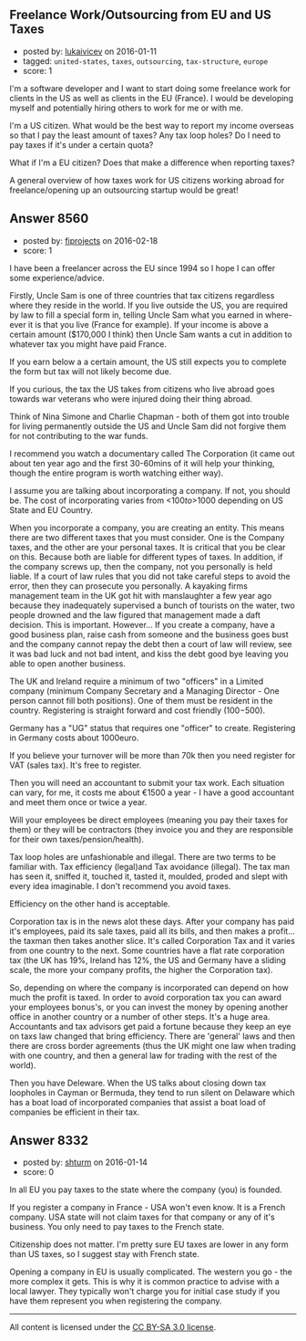 ## Freelance Work/Outsourcing from EU and US Taxes

- posted by: [lukaivicev](https://stackexchange.com/users/5245413/lukaivicev) on 2016-01-11
- tagged: `united-states`, `taxes`, `outsourcing`, `tax-structure`, `europe`
- score: 1

I'm a software developer and I want to start doing some freelance work for clients in the US as well as clients in the EU (France). I would be developing myself and potentially hiring others to work for me or with me.  

I'm a US citizen. What would be the best way to report my income overseas so that I pay the least amount of taxes? Any tax loop holes? Do I need to pay taxes if it's under a certain quota? 

What if I'm a EU citizen? Does that make a difference when reporting taxes? 

A general overview of how taxes work for US citizens working abroad for freelance/opening up an outsourcing startup would be great! 






## Answer 8560

- posted by: [fiprojects](https://stackexchange.com/users/5370155/fiprojects) on 2016-02-18
- score: 1

I have been a freelancer across the EU since 1994 so I hope I can offer some experience/advice.

Firstly, Uncle Sam is one of three countries that tax citizens regardless where they reside in the world. If you live outside the US, you are required by law to fill a special form in, telling Uncle Sam what you earned in where-ever it is that you live (France for example). If your income is above a certain amount ($170,000 I think) then Uncle Sam wants a cut in addition to whatever tax you might have paid France. 

If you earn below a a certain amount, the US still expects you to complete the form but tax will not likely become due.

If you curious, the tax the US takes from citizens who live abroad goes towards war veterans who were injured doing their thing abroad.

Think of Nina Simone and Charlie Chapman - both of them got into trouble for living permanently outside the US and Uncle Sam did not forgive them for not contributing to the war funds.

I recommend you watch a documentary called The Corporation (it came out about ten year ago and the first 30-60mins of it will help your thinking, though the entire program is worth watching either way).

I assume you are talking about incorporating a company. If not, you should be. The cost of incorporating varies from <$100 to >$1000 depending on US State and EU Country.

When you incorporate a company, you are creating an entity. This means there are two different taxes that you must consider. One is the Company taxes, and the other are your personal taxes. It is critical that you be clear on this. Because both are liable for different types of taxes. In addition, if the company screws up, then the company, not you personally is held liable.  If a court of law rules that you did not take careful steps to avoid the error, then they can prosecute you personally. A kayaking firms management team in the UK got hit with manslaughter a few year ago because they inadequately supervised a bunch of tourists on the water, two people drowned and the law figured that management made a daft decision. This is important. However... If you create a company, have a good business plan, raise cash from someone and the business goes bust and the company cannot repay the debt then a court of law will review, see it was bad luck and not bad intent, and kiss the debt good bye leaving you able to open another business.  

The UK and Ireland require a minimum of two "officers" in a Limited company (minimum Company Secretary and a Managing Director - One person cannot fill both positions). One of them must be resident in the country. Registering is straight forward and cost friendly ($100-$500). 

Germany has a "UG" status that requires one "officer" to create.  Registering in Germany costs about 1000euro.

If you believe your turnover will be more than 70k then you need register for VAT (sales tax). It's free to register.

Then you will need an accountant to submit your tax work. Each situation can vary, for me, it costs me about €1500 a year - I have a good accountant and meet them once or twice a year.

Will your employees be direct employees (meaning you pay their taxes for them) or they will be contractors (they invoice you and they are responsible for their own taxes/pension/health).

Tax loop holes are unfashionable and illegal. There are two terms to be familiar with. Tax efficiency (legal)and Tax avoidance (illegal). The tax man has seen it, sniffed it, touched it, tasted it, moulded, proded and slept with every idea imaginable. I don't recommend you avoid taxes.

Efficiency on the other hand is acceptable. 

Corporation tax is in the news alot these days. After your company has paid it's employees, paid its sale taxes, paid all its bills, and then makes a profit... the taxman then takes another slice.  It's called Corporation Tax and it varies from one country to the next.  Some countries have a flat rate corporation tax (the UK has 19%, Ireland has 12%, the US and Germany have a sliding scale, the more your company profits, the higher the Corporation tax).

So, depending on where the company is incorporated can depend on how much the profit is taxed. In order to avoid corporation tax you can award your employees bonus's, or you can invest the money by opening another office in another country or a number of other steps. It's a huge area. Accountants and tax advisors get paid a fortune because they keep an eye on taxs law changed that bring efficiency. There are 'general' laws and then there are cross border agreements (thus the UK might one law when trading with one country, and then a general law for trading with the rest of the world).

Then you have Deleware. When the US talks about closing down tax loopholes in Cayman or Bermuda, they tend to run silent on Delaware which has a boat load of incorporated companies that assist a boat load of companies be efficient in their tax.




## Answer 8332

- posted by: [shturm](https://stackexchange.com/users/3762283/shturm) on 2016-01-14
- score: 0

In all EU you pay taxes to the state where the company (you) is founded. 

If you register a company in France - USA won't even know. It is a French company. USA state will not claim taxes for that company or any of it's business. You only need to pay taxes to the French state.

Citizenship does not matter. I'm pretty sure EU taxes are lower in any form than US taxes, so I suggest stay with French state.

Opening a company in EU is usually complicated. The western you go - the more complex it gets. This is why it is common practice to advise with a local lawyer. They typically won't charge you for initial case study if you have them represent you when registering the company.



---

All content is licensed under the [CC BY-SA 3.0 license](https://creativecommons.org/licenses/by-sa/3.0/).

